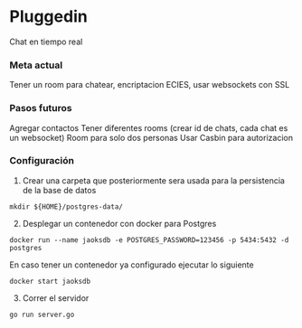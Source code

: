 # Pluggedin

Chat en tiempo real 

### Meta actual

Tener un room para chatear, encriptacion ECIES, usar websockets con SSL

### Pasos futuros

Agregar contactos
Tener diferentes rooms (crear id de chats, cada chat es un websocket)
Room para solo dos personas
Usar Casbin para autorizacion

### Configuración

1. Crear una carpeta que posteriormente sera usada para la persistencia de la base de datos

```
mkdir ${HOME}/postgres-data/
```

2. Desplegar un contenedor con docker para Postgres

```
docker run --name jaoksdb -e POSTGRES_PASSWORD=123456 -p 5434:5432 -d postgres
```

En caso tener un contenedor ya configurado ejecutar lo siguiente
```
docker start jaoksdb
```

3. Correr el servidor

```
go run server.go
```
